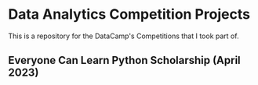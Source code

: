 # Data Analytics Competition Projects

This is a repository for the DataCamp's Competitions that I took part of.

## Everyone Can Learn Python Scholarship (April 2023)
